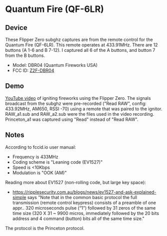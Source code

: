 # Quantum Fire (QF-6LR)

## Device
These Flipper Zero subghz captures are from the remote control for the Quantum Fire (QF-6LR).  This remote operates at 433.91MHz.  There are 12 buttons (A 1-6 and B 7-12).  I captured all 6 of the A buttons, and button 7 from the B buttons.  

- Model: DBR04 (Quantum Fireworks USA) 
- FCC ID: [Z2F-DBR04](https://fccid.io/Z2F-DBR04)


## Demo
[YouTube video](https://youtu.be/8EuNqTr02eU) of igniting fireworks using the Flipper Zero.  The signals broadcast from the subghz were pre-recorded ("Read RAW", config: 433.92MHz, AM650, RSSI -70) using a remote that was paired to the ignitor.  RAW_a1.sub and RAW_a2.sub were the files used in the video recording.  Princeton_a1 was captured using "Read" instead of "Read RAW".

## Notes
According to fccid.io user manual:
- Frequency is 433MHz
- Coding scheme is "Leaning code (EV1527)"
- Speed is &lt;10Kbps
- Modulation is "OOK (AM)" 

Reading more about EV1527 (non-rolling code, but large key space):
- https://ripplesecurity.com.au/blogs/news/ev1527-and-ask-explained-simple says "Note that in the common basic protocol the full transmission (remote control keypress) consists of a preamble of one appr.. 320 microseconds pulse (“1”) followed by 31 zeros of the same time size (320 X 31 ~ 9900 micros, immediately followed by the 20 bits address and 4 command (button) bits all of the same time size."

The protocol is the Princeton protocol.